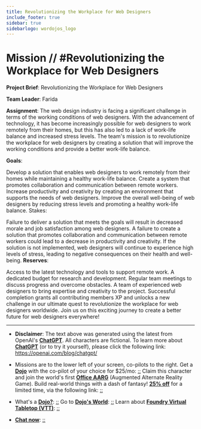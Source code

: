 ```yaml
---
title: Revolutionizing the Workplace for Web Designers
include_footer: true
sidebar: true
sidebarlogo: wordojos_logo
---
```

# Mission // #Revolutionizing the Workplace for Web Designers

**Project Brief**: Revolutionizing the Workplace for Web Designers

**Team Leader**: Farida

**Assignment**:
The web design industry is facing a significant challenge in terms of the working conditions of web designers. With the advancement of technology, it has become increasingly possible for web designers to work remotely from their homes, but this has also led to a lack of work-life balance and increased stress levels. The team's mission is to revolutionize the workplace for web designers by creating a solution that will improve the working conditions and provide a better work-life balance.

**Goals**:

Develop a solution that enables web designers to work remotely from their homes while maintaining a healthy work-life balance.
Create a system that promotes collaboration and communication between remote workers.
Increase productivity and creativity by creating an environment that supports the needs of web designers.
Improve the overall well-being of web designers by reducing stress levels and promoting a healthy work-life balance.
Stakes:

Failure to deliver a solution that meets the goals will result in decreased morale and job satisfaction among web designers.
A failure to create a solution that promotes collaboration and communication between remote workers could lead to a decrease in productivity and creativity.
If the solution is not implemented, web designers will continue to experience high levels of stress, leading to negative consequences on their health and well-being.
**Reserves**:

Access to the latest technology and tools to support remote work.
A dedicated budget for research and development.
Regular team meetings to discuss progress and overcome obstacles.
A team of experienced web designers to bring expertise and creativity to the project.
Successful completion grants all contributing members XP and unlocks a new challenge in our ultimate quest to revolutionize the workplace for web designers worldwide. Join us on this exciting journey to create a better future for web designers everywhere!

---

* **Disclaimer**: The text above was generated using the latest from OpenAI's [**ChatGPT**](https://openai.com/blog/chatgpt/).  All characters are fictional.  To learn more about [**ChatGPT**](https://openai.com/blog/chatgpt/) (or to try it yourself), please click the following link: https://openai.com/blog/chatgpt/

* Missions are to the lower left of your screen, co-pilots to the right. Get a [**Dojo**](https://workmates.live/marketplace) with the co-pilot of your choice for $25/mo: [::](https://workmates.live/marketplace)  Claim this character and join the world's first [**Office AARG**](https://dojos.world) (Augmented Alternate Reality Game). Build real-world things with a dash of fantasy! [**25% off**](https://blog.workmates.live/deal-on-a-dojo) for a limited time, via the following link: [::](https://blog.workmates.live/deal-on-a-dojo) 

* What's a [**Dojo?**](https://workdojos.com): [::](https://workdojos.com)  Go to [**Dojo's World**](https://dojos.world): [::](https://dojos.world)  Learn about [**Foundry Virtual Tabletop (VTT)**](https://foundryvtt.com): [::](https://foundryvtt.com/)

* [**Chat now**](https://chat.workmates.live/channel/support): [::](https://chat.workmates.live/channel/support)